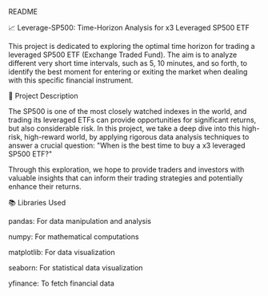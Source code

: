 README

📈 Leverage-SP500: Time-Horizon Analysis for x3 Leveraged SP500 ETF

This project is dedicated to exploring the optimal time horizon for trading a leveraged SP500 ETF (Exchange Traded Fund). 
The aim is to analyze different very short time intervals, such as 5, 10 minutes, and so forth, to identify the best moment for entering or exiting the market when dealing with this specific financial instrument.

📝 Project Description

The SP500 is one of the most closely watched indexes in the world, and trading its leveraged ETFs can provide opportunities for significant returns, but also considerable risk. 
In this project, we take a deep dive into this high-risk, high-reward world, by applying rigorous data analysis techniques to answer a crucial question: "When is the best time to buy a x3 leveraged SP500 ETF?"

Through this exploration, we hope to provide traders and investors with valuable insights that can inform their trading strategies and potentially enhance their returns.

📚 Libraries Used

pandas: For data manipulation and analysis

numpy: For mathematical computations

matplotlib: For data visualization

seaborn: For statistical data visualization

yfinance: To fetch financial data
